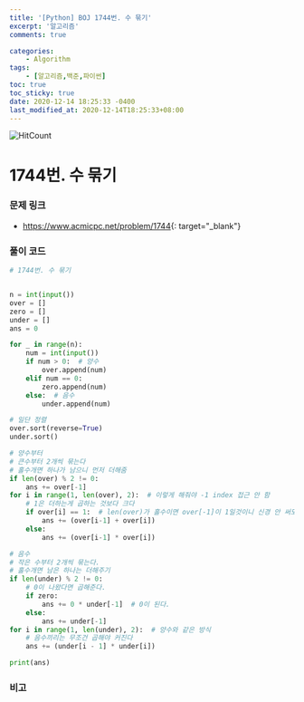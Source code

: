 ```yaml
---
title: '[Python] BOJ 1744번. 수 묶기'
excerpt: '알고리즘'
comments: true

categories:
    - Algorithm
tags:
    - [알고리즘,백준,파이썬]
toc: true
toc_sticky: true
date: 2020-12-14 18:25:33 -0400
last_modified_at: 2020-12-14T18:25:33+08:00
---
```


![HitCount](http://hits.dwyl.com/chance0523.github.io/2020-12-14-algorithm-수묶기.html.svg)

# 1744번. 수 묶기

### 문제 링크

-   <https://www.acmicpc.net/problem/1744>{: target="\_blank"}

### 풀이 코드

```python
# 1744번. 수 묶기


n = int(input())
over = []
zero = []
under = []
ans = 0

for _ in range(n):
    num = int(input())
    if num > 0:  # 양수
        over.append(num)
    elif num == 0:
        zero.append(num)
    else:  # 음수
        under.append(num)

# 일단 정렬
over.sort(reverse=True)
under.sort()

# 양수부터
# 큰수부터 2개씩 묶는다
# 홀수개면 하나가 남으니 먼저 더해줌
if len(over) % 2 != 0:
    ans += over[-1]
for i in range(1, len(over), 2):  # 이렇게 해줘야 -1 index 접근 안 함
    # 1은 더하는게 곱하는 것보다 크다
    if over[i] == 1:  # len(over)가 홀수이면 over[-1]이 1일것이니 신경 안 써도 된다.
        ans += (over[i-1] + over[i])
    else:
        ans += (over[i-1] * over[i])

# 음수
# 작은 수부터 2개씩 묶는다.
# 홀수개면 남은 하나는 더해주기
if len(under) % 2 != 0:
    # 0이 나왔다면 곱해준다.
    if zero:
        ans += 0 * under[-1]  # 0이 된다.
    else:
        ans += under[-1]
for i in range(1, len(under), 2):  # 양수와 같은 방식
    # 음수끼리는 무조건 곱해야 커진다
    ans += (under[i - 1] * under[i])

print(ans)
```

### 비고
